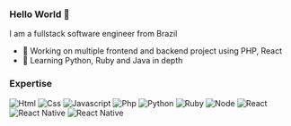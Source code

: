 ### Hello World 👋
I am a fullstack software engineer from Brazil
- 🔭 Working on multiple frontend and backend project using PHP, React
- 🌱 Learning Python, Ruby and Java in depth

### Expertise
<img alt="Html" src="https://img.shields.io/badge/html%20-%2320232a.svg?&style=for-the-badge&logo=html&logoColor=4fc08d" />
<img alt="Css" src="https://img.shields.io/badge/css%20-%2320232a.svg?&style=for-the-badge&logo=css&logoColor=%2361DAFB" />
<img alt="Javascript" src="https://img.shields.io/badge/javascript%20-%2320232a.svg?&style=for-the-badge&logo=javascript&logoColor=%2361DAFB" />
<img alt="Php" src="https://img.shields.io/badge/php%20-%2320232a.svg?&style=for-the-badge&logo=php&logoColor=%2361DAFB" />
<img alt="Python" src="https://img.shields.io/badge/python%20-%2320232a.svg?&style=for-the-badge&logo=python&logoColor=#ffd343" />
<img alt="Ruby" src="https://img.shields.io/badge/ruby%20-%2320232a.svg?&style=for-the-badge&logo=ruby&logoColor=9b1c16" />
<img alt="Node" src="https://img.shields.io/badge/node%20-%2320232a.svg?&style=for-the-badge&logo=node&logoColor=%2361DAFB" />
<img alt="React" src="https://img.shields.io/badge/react%20-%2320232a.svg?&style=for-the-badge&logo=react&logoColor=%2361DAFB" />
<img alt="React Native" src="https://img.shields.io/badge/reactnative%20-%2320232a.svg?&style=for-the-badge&logo=react&logoColor=61dafb" />
<img alt="React Native" src="https://img.shields.io/badge/vuejs%20-%2320232a.svg?&style=for-the-badge&logo=vuejs&logoColor=61dafb" />
<!--
Here are some ideas to get you started:

- 🔭 I’m currently working on ...
- 🌱 I’m currently learning ...
- 👯 I’m looking to collaborate on ...
- 🤔 I’m looking for help with ...
- 💬 Ask me about ...
- 📫 How to reach me: ...
- 😄 Pronouns: ...
- ⚡ Fun fact: ...
-->
